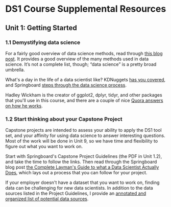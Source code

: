 <style scoped> @import url("rmd_doc_suffix.css"); </style>
# DS1 Course Supplemental Resources

## Unit 1: Getting Started

### 1.1 Demystifying data science

For a fairly good overview of data science methods, read through [this blog post](http://www.thearling.com/text/dmtechniques/dmtechniques.htm). It provides a good overview of the many methods used in data science. It’s not a complete list, though; “data science” is a pretty broad umbrella.

What's a day in the life of a data scientist like? KDNuggets [has you covered](https://www.kdnuggets.com/2017/11/day-life-data-scientist.html), and Springboard [steps through the data science process](https://medium.springboard.com/the-data-science-process-the-complete-laymans-guide-to-what-a-data-scientist-actually-does-ca3e166b7c67).

Hadley Wickham is the creator of ggplot2, dplyr, tidyr, and other packages that you'll use in this course, and there are a couple of nice [Quora answers on how he works](https://www.quora.com/How-is-Hadley-Wickham-able-to-contribute-so-much-to-R-particularly-in-the-form-of-packages).

### 1.2 Start thinking about your Capstone Project

Capstone projects are intended to assess your ability to apply the DS1 tool set, and your affinity for using data science to answer interesting questions. Most of the work will be done in Unit 9, so we have time and flexibility to figure out what you want to work on.

Start with Springboard's Capstone Project Guidelines (the PDF in Unit 1.2), and take the time to follow the links. Then read through the Springboard blog post [the Complete Layman's Guide to what a Data Scientist Actually Does](https://medium.springboard.com/the-data-science-process-the-complete-laymans-guide-to-what-a-data-scientist-actually-does-ca3e166b7c67), which lays out a process that you can follow for your project.

If your employer doesn't have a dataset that you want to work on, finding data can be challenging for new data scientists. In addition to the data sources listed in the Project Guidelines, I provide an [annotated and organized list of potential data sources](Project_ideas_and_data_sources.md).


